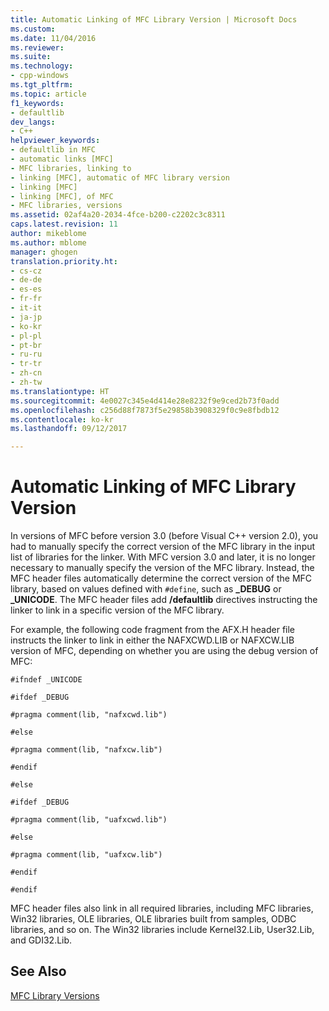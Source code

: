 ```yaml
---
title: Automatic Linking of MFC Library Version | Microsoft Docs
ms.custom: 
ms.date: 11/04/2016
ms.reviewer: 
ms.suite: 
ms.technology:
- cpp-windows
ms.tgt_pltfrm: 
ms.topic: article
f1_keywords:
- defaultlib
dev_langs:
- C++
helpviewer_keywords:
- defaultlib in MFC
- automatic links [MFC]
- MFC libraries, linking to
- linking [MFC], automatic of MFC library version
- linking [MFC]
- linking [MFC], of MFC
- MFC libraries, versions
ms.assetid: 02af4a20-2034-4fce-b200-c2202c3c8311
caps.latest.revision: 11
author: mikeblome
ms.author: mblome
manager: ghogen
translation.priority.ht:
- cs-cz
- de-de
- es-es
- fr-fr
- it-it
- ja-jp
- ko-kr
- pl-pl
- pt-br
- ru-ru
- tr-tr
- zh-cn
- zh-tw
ms.translationtype: HT
ms.sourcegitcommit: 4e0027c345e4d414e28e8232f9e9ced2b73f0add
ms.openlocfilehash: c256d88f7873f5e29858b3908329f0c9e8fbdb12
ms.contentlocale: ko-kr
ms.lasthandoff: 09/12/2017

---
```

# <a name="automatic-linking-of-mfc-library-version"></a>Automatic Linking of MFC Library Version
In versions of MFC before version 3.0 (before Visual C++ version 2.0), you had to manually specify the correct version of the MFC library in the input list of libraries for the linker. With MFC version 3.0 and later, it is no longer necessary to manually specify the version of the MFC library. Instead, the MFC header files automatically determine the correct version of the MFC library, based on values defined with `#define`, such as **_DEBUG** or **_UNICODE**. The MFC header files add **/defaultlib** directives instructing the linker to link in a specific version of the MFC library.  
  
 For example, the following code fragment from the AFX.H header file instructs the linker to link in either the NAFXCWD.LIB or NAFXCW.LIB version of MFC, depending on whether you are using the debug version of MFC:  
  
 `#ifndef _UNICODE`  
  
 `#ifdef _DEBUG`  
  
 `#pragma comment(lib, "nafxcwd.lib")`  
  
 `#else`  
  
 `#pragma comment(lib, "nafxcw.lib")`  
  
 `#endif`  
  
 `#else`  
  
 `#ifdef _DEBUG`  
  
 `#pragma comment(lib, "uafxcwd.lib")`  
  
 `#else`  
  
 `#pragma comment(lib, "uafxcw.lib")`  
  
 `#endif`  
  
 `#endif`  
  
 MFC header files also link in all required libraries, including MFC libraries, Win32 libraries, OLE libraries, OLE libraries built from samples, ODBC libraries, and so on. The Win32 libraries include Kernel32.Lib, User32.Lib, and GDI32.Lib.  
  
## <a name="see-also"></a>See Also  
 [MFC Library Versions](../mfc/mfc-library-versions.md)


